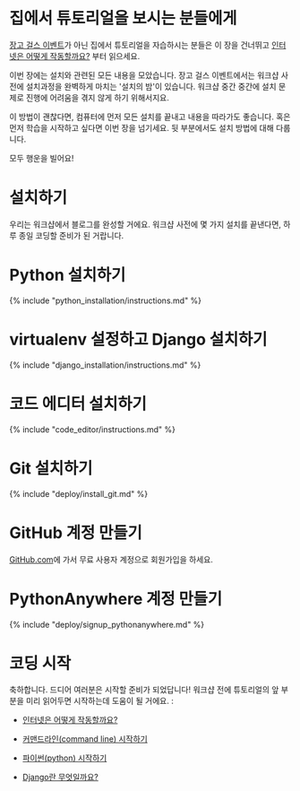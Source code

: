 # 집에서 튜토리얼을 보시는 분들에게

[장고 걸스 이벤트](http://djangogirls.org/events/)가 아닌 집에서 튜토리얼을 자습하시는 분들은 이 장을 건너뛰고 [인터넷은 어떻게 작동할까요?](../how_the_internet_works/README.md) 부터 읽으세요.

이번 장에는 설치와 관련된 모든 내용을 모았습니다. 장고 걸스 이벤트에서는 워크샵 사전에 설치과정을 완벽하게 마치는 '설치의 밤'이 있습니다. 워크샵 중간 중간에 설치 문제로 진행에 어려움을 겪지 않게 하기 위해서지요.

이 방법이 괜찮다면, 컴퓨터에 먼저 모든 설치를 끝내고 내용을 따라가도 좋습니다. 혹은 먼저 학습을 시작하고 싶다면 이번 장을 넘기세요. 뒷 부분에서도 설치 방법에 대해 다룹니다.

모두 행운을 빌어요!

# 설치하기

우리는 워크샵에서 블로그를 완성할 거에요. 워크샵 사전에 몇 가지 설치를 끝낸다면, 하루 종일 코딩할 준비가 된 거랍니다.

# Python 설치하기

{% include "python_installation/instructions.md" %}

# virtualenv 설정하고 Django 설치하기

{% include "django_installation/instructions.md" %}

# 코드 에디터 설치하기

{% include "code_editor/instructions.md" %}

# Git 설치하기

{% include "deploy/install_git.md" %}

# GitHub 계정 만들기

[GitHub.com](http://www.github.com)에 가서 무료 사용자 계정으로 회원가입을 하세요.

# PythonAnywhere 계정 만들기

{% include "deploy/signup_pythonanywhere.md" %}

# 코딩 시작

축하합니다. 드디어 여러분은 시작할 준비가 되었답니다! 워크샵 전에 튜토리얼의 앞 부분을 미리 읽어두면 시작하는데 도움이 될 거에요. :

  * [인터넷은 어떻게 작동할까요?](../how_the_internet_works/README.md)

  * [커맨드라인(command line) 시작하기](../intro_to_command_line/README.md)

  * [파이썬(python) 시작하기](../intro_to_command_line/README.md)

  * [Django란 무엇일까요?](../django/README.md)
